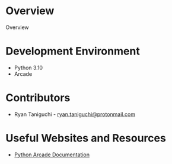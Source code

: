 # Overview
Overview 

# Development Environment
* Python 3.10
* Arcade

# Contributors
* Ryan Taniguchi - ryan.taniguchi@protonmail.com

# Useful Websites and Resources
* [Python Arcade Documentation](https://api.arcade.academy/en/latest/)
